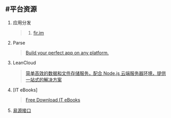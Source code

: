 #平台资源
---
1. 应用分发

	>1. [fir.im](http://fir.im/)

2. Parse

	>[Build your perfect app on any platform.](https://parse.com/)

3. LeanCloud

	>[简单高效的数据和文件存储服务，配合 Node.js 云端服务器环境，提供一站式的解决方案](https://leancloud.cn/)

4. [IT eBooks]
	>[Free Download IT eBooks](http://it-ebooks.info/)

5. [易源接口](https://www.showapi.com/)

